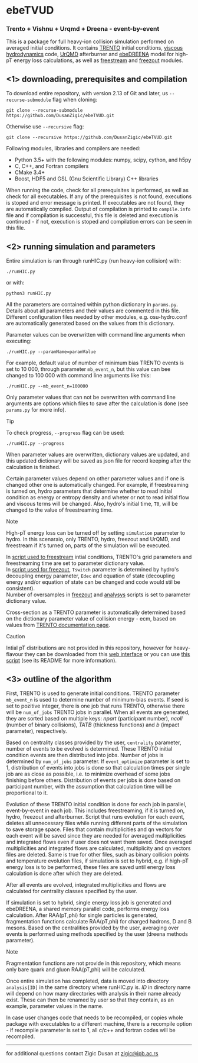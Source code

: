 # ebeTVUD

### Trento + Vishnu + Urqmd + Dreena  -  event-by-event

This is a package for full heavy-ion collision simulation performed on averaged initial conditions. It contains [TRENTO](https://github.com/Duke-QCD/trento) initial conditions, [viscous hydrodynamics](https://github.com/jbernhard/osu-hydro) code, [UrQMD](https://github.com/jbernhard/urqmd-afterburner) afterburner and [ebeDREENA](https://github.com/DusanZigic/ebeDREENA) model for high-pT energy loss calculations, as well as [freestream](https://github.com/Duke-QCD/freestream) and [freezout](https://github.com/Duke-QCD/frzout) modules.

## <1> downloading, prerequisites and compilation

To download entire repository, with version 2.13 of Git and later, us ```--recurse-submodule``` flag when cloning:

```
git clone --recurse-submodule https://github.com/DusanZigic/ebeTVUD.git
```
Otherwise use ```--recursive``` flag:

```
git clone --recursive https://github.com/DusanZigic/ebeTVUD.git
```

Following modules, libraries and compilers are needed:
+ Python 3.5+ with the following modules: numpy, scipy, cython, and h5py
+ C, C++, and Fortran compilers
+ CMake 3.4+
+ Boost, HDF5 and GSL (Gnu Scientific Library) C++ libraries

When running the code, check for all prerequisites is performed, as well as check for all executables. If any of the prerequisites is
not found, executions is stoped and error message is printed. If executables are not found, they are automatically compiled. Output of
compilation is printed to ```compile.info``` file and if compilation is successful, this file is deleted and execution is continued - if not,
execution is stoped and compilation errors can be seen in this file.

## <2> running simulation and parameters

Entire simulation is ran through runHIC.py (run heavy-ion collision) with:
```
./runHIC.py
```
or with:
```
python3 runHIC.py
```

All the parameters are contained within python dictionary in ```params.py```. Details about all parameters and their values are commented in
this file. Different configuration files needed by other modules, e.g. osu-hydro.conf are automatically generated based on the values
from this dictionary.

Parameter values can be overwritten with command line arguments when executing:
```
./runHIC.py --paramName=paramValue
```
For example, default value of number of minimum bias TRENTO events is set to 10 000, through parameter ```mb_event_n```, but this value can bee changed to 100 000 with command line arguments like this:
```
./runHIC.py --mb_event_n=100000
```
Only parameter values that can not be overwritten with command line arguments are options which files to save after the calculation is done (see ```params.py``` for more info).

> [!TIP]
> To check progress, ```--progress``` flag can be used:
```
./runHIC.py --progress
```

When parameter values are overwritten, dictionary values are updated, and this updated dictionary will be saved as json file for record keeping after the calculation is finished.

Certain parameter values depend on other parameter values and if one is changed other one is automatically changed. For example, if freestreaming is turned on, hydro parameters that determine whether to read initial condition as energy or entropy density and wheter or not to read initial flow and viscous terms will be changed. Also, hydro's initial time, ```T0```, will be changed to the value of freestreaming time.

> [!NOTE]
> High-pT energy loss can be turned off by setting ```simulation``` parameter to hydro. In this scenaraio, only TRENTO, hydro, freezout and UrQMD, and freestream if it's turned on, parts of the simulation will be executed.

In [script used to freestream](https://github.com/DusanZigic/freestream/blob/34633c2795a2ce3548dda89730da2950b7e2e0d4/streamIC.py) intial conditions, TRENTO's grid parameters and freestreaming time are set to parameter dictionary value.  
In [script used for freezout](https://github.com/DusanZigic/frzout/blob/0c6d0fa0102714a606aea2b40ba764eacb69db9a/sampleSurface.py), ```Tswitch``` parameter is determined by hydro's decoupling energy parameter, ```Edec``` and equation of state (decoupling energy and/or equation of state can be changed and code would stil be consistent).  
Number of oversamples in [freezout](https://github.com/DusanZigic/frzout/blob/0c6d0fa0102714a606aea2b40ba764eacb69db9a/sampleSurface.py) and [analysys](https://github.com/DusanZigic/ebeTVUD/blob/main/utils/analyse.py) scripts is set to parameter dictionary value.

Cross-section as a TRENTO parameter is automatically determined based on the dictionary parameter value of collision energy - ecm, based on values from [TRENTO documentation page](http://qcd.phy.duke.edu/trento/usage.html).

> [!CAUTION]
> Intial pT distributions are not provided in this repository, however for heavy-flavour they can be downloaded from this [web interface](http://www.lpthe.jussieu.fr/~cacciari/fonll/fonllform.html) or you can use [this script](https://github.com/DusanZigic/heavyQuarkProduction) (see its README for more information).

## <3> outline of the algorithm

First, TRENTO is used to generate initial conditions. TRENTO parameter ```mb_event_n``` is used to determine number of minimum-bias events. If seed is set to pozitive integer, there is one job that runs TRENTO, otherwise there will be ```num_of_jobs``` TRENTO jobs in parallel. When all events are generated, they are sorted based on multiple keys: *npart* (participant number), *ncoll* (number of binary collisions), *TATB* (thickness functions) and *b* (impact parameter), respectively.

Based on centrality classes provided by the user, ```centrality``` parameter, number of events to be evolved is determined. These TRENTO initial condition events are then distributed into jobs. Number of jobs is determined by ```num_of_jobs``` parameter. If ```event_optimize``` parameter is set to 1, distribution of events into jobs is done so that calculation times per single job are as close as possible, i.e. to minimize overhead of some jobs finishing before others. Distribution of events per jobs is done based on participant number, with the assumption that calculation time will be proportional to it.

Evolution of these TRENTO initial condition is done for each job in parallel, event-by-event in each job. This includes freestreaming, if it is turned on, hydro, freezout and afterburner. Script that runs evolution for each event, deletes all unnecessary files while running different parts of the simulation to save storage space. Files that contain multiplicities and qn vectors for each event will be saved since they are needed for averaged multiplicities and integrated flows even if user does not want them saved. Once averaged multiplicities and integrated flows are calculated, multiplicity and qn vectors files are deleted. Same is true for other files, such as binary collision points and temperature evolution files, if simulation is set to hybrid, e.g. if high-pT energy loss is to be performed, these files are saved until energy loss calculation is done after which they are deleted.

After all events are evolved, integrated multiplicities and flows are calculated for centrality classes specified by the user.

If simulation is set to hybrid, single energy loss job is generated and ebeDREENA, a shared memory parallel code, performs energy loss calculation. After RAA(pT,phi) for single particles is generated, fragmentation functions calculate RAA(pT,phi) for charged hadrons, D and B mesons. Based on the centralities provided by the user, averaging over events is performed using methods specified by the user (dreena methods parameter).
> [!NOTE]
> Fragmentation functions are not provide in this repository, which means only bare quark and gluon RAA(pT,phi) will be calculated.

Once entire simulation has completed, data is moved into directory ```analysis[ID]``` in the same directory where runHIC.py is. *ID* in directory name will depend on how many directories with analysis in their name already exist. These can then be renamed by user so that they contain, as an example, parameter values in the name.

In case user changes code that needs to be recompiled, or copies whole package with executables to a different machine, there is a recompile
option - if recompile parameter is set to 1, all c/c++ and fortran codes will be recompiled.

---------------------------------------------------------------
for additional questions contact Zigic Dusan at zigic@ipb.ac.rs